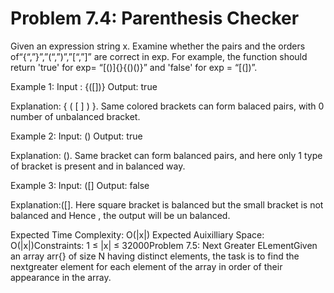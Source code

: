 # Problem 7.4: Parenthesis Checker

Given an expression string x. 
Examine whether the pairs and the orders of“{“,”}”,”(“,”)”,”[“,”]” are correct in exp.
For example, the function should return 'true' for exp= “[()]{}{()()}” and 
'false' for exp = “[(])”.

Example 1: 
Input :  {([])} 
Output: true

Explanation: { ( [ ] ) }. 
Same colored brackets can form balaced pairs, with 0 number of unbalanced bracket.

Example 2: 
Input: () 
Output: true

Explanation:  (). 
Same bracket can form balanced pairs, and here only 1 type of bracket is present and in balanced way.

Example 3: 
Input: ([] 
Output: false

Explanation:([]. 
Here square bracket is balanced but the small bracket is not balanced and Hence , the output will be un balanced.

Expected Time Complexity: O(|x|) Expected Auixilliary Space: O(|x|)Constraints: 1 ≤ |x| ≤ 32000Problem 7.5: Next Greater ELementGiven an array arr{} of size N having distinct elements, the task is to find the nextgreater element for each element of the array in order of their appearance in the array.
